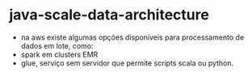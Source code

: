# java-scale-data-architecture
- na aws existe algumas opções disponíveis para processamento de dados em lote, como:
 - spark em clusters EMR
 - glue, serviço sem servidor que permite scripts scala ou python.

